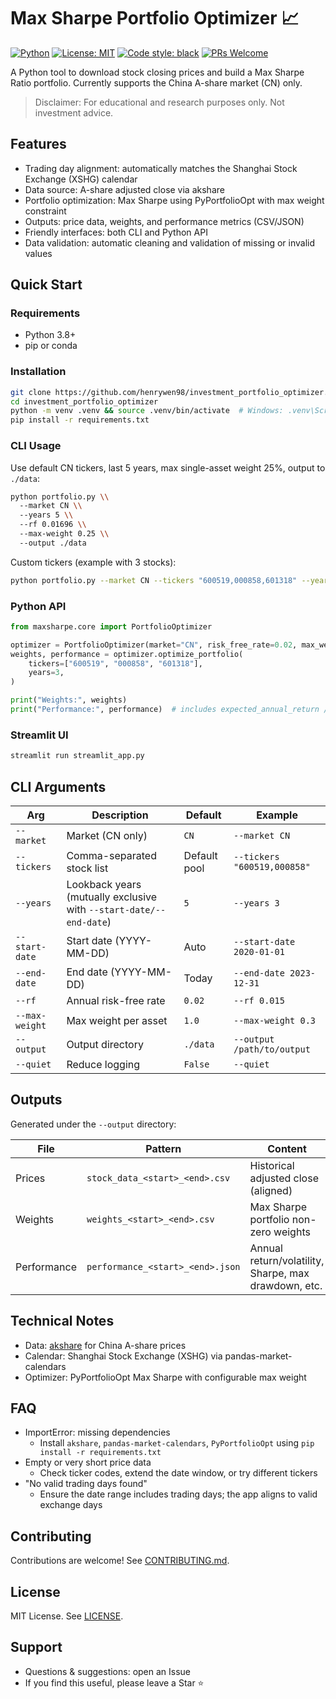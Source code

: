 # Max Sharpe Portfolio Optimizer 📈

[![Python](https://img.shields.io/badge/python-3.8%2B-blue.svg)](https://www.python.org/)
[![License: MIT](https://img.shields.io/badge/License-MIT-yellow.svg)](https://opensource.org/licenses/MIT)
[![Code style: black](https://img.shields.io/badge/code%20style-black-000000.svg)](https://github.com/psf/black)
[![PRs Welcome](https://img.shields.io/badge/PRs-welcome-brightgreen.svg)](http://makeapullrequest.com)

A Python tool to download stock closing prices and build a Max Sharpe Ratio portfolio. Currently supports the China A-share market (CN) only.

> Disclaimer: For educational and research purposes only. Not investment advice.

## Features

- Trading day alignment: automatically matches the Shanghai Stock Exchange (XSHG) calendar
- Data source: A-share adjusted close via akshare
- Portfolio optimization: Max Sharpe using PyPortfolioOpt with max weight constraint
- Outputs: price data, weights, and performance metrics (CSV/JSON)
- Friendly interfaces: both CLI and Python API
- Data validation: automatic cleaning and validation of missing or invalid values

## Quick Start

### Requirements

- Python 3.8+
- pip or conda

### Installation

```bash
git clone https://github.com/henrywen98/investment_portfolio_optimizer.git
cd investment_portfolio_optimizer
python -m venv .venv && source .venv/bin/activate  # Windows: .venv\Scripts\activate
pip install -r requirements.txt
```

### CLI Usage

Use default CN tickers, last 5 years, max single-asset weight 25%, output to `./data`:

```bash
python portfolio.py \\
  --market CN \\
  --years 5 \\
  --rf 0.01696 \\
  --max-weight 0.25 \\
  --output ./data
```

Custom tickers (example with 3 stocks):

```bash
python portfolio.py --market CN --tickers "600519,000858,601318" --years 3
```

### Python API

```python
from maxsharpe.core import PortfolioOptimizer

optimizer = PortfolioOptimizer(market="CN", risk_free_rate=0.02, max_weight=0.25)
weights, performance = optimizer.optimize_portfolio(
    tickers=["600519", "000858", "601318"],
    years=3,
)

print("Weights:", weights)
print("Performance:", performance)  # includes expected_annual_return / annual_volatility / sharpe_ratio
```

### Streamlit UI

```bash
streamlit run streamlit_app.py
```

## CLI Arguments

| Arg | Description | Default | Example |
|-----|-------------|---------|---------|
| `--market` | Market (CN only) | `CN` | `--market CN` |
| `--tickers` | Comma-separated stock list | Default pool | `--tickers "600519,000858"` |
| `--years` | Lookback years (mutually exclusive with `--start-date/--end-date`) | `5` | `--years 3` |
| `--start-date` | Start date (YYYY-MM-DD) | Auto | `--start-date 2020-01-01` |
| `--end-date` | End date (YYYY-MM-DD) | Today | `--end-date 2023-12-31` |
| `--rf` | Annual risk-free rate | `0.02` | `--rf 0.015` |
| `--max-weight` | Max weight per asset | `1.0` | `--max-weight 0.3` |
| `--output` | Output directory | `./data` | `--output /path/to/output` |
| `--quiet` | Reduce logging | `False` | `--quiet` |

## Outputs

Generated under the `--output` directory:

| File | Pattern | Content |
|------|---------|---------|
| Prices | `stock_data_<start>_<end>.csv` | Historical adjusted close (aligned) |
| Weights | `weights_<start>_<end>.csv` | Max Sharpe portfolio non-zero weights |
| Performance | `performance_<start>_<end>.json` | Annual return/volatility, Sharpe, max drawdown, etc. |

## Technical Notes

- Data: [akshare](https://akshare.akfamily.xyz/) for China A-share prices
- Calendar: Shanghai Stock Exchange (XSHG) via pandas-market-calendars
- Optimizer: PyPortfolioOpt Max Sharpe with configurable max weight

## FAQ

- ImportError: missing dependencies
  - Install `akshare`, `pandas-market-calendars`, `PyPortfolioOpt` using `pip install -r requirements.txt`
- Empty or very short price data
  - Check ticker codes, extend the date window, or try different tickers
- "No valid trading days found"
  - Ensure the date range includes trading days; the app aligns to valid exchange days

## Contributing

Contributions are welcome! See [CONTRIBUTING.md](CONTRIBUTING.md).

## License

MIT License. See [LICENSE](LICENSE).

## Support

- Questions & suggestions: open an Issue
- If you find this useful, please leave a Star ⭐

